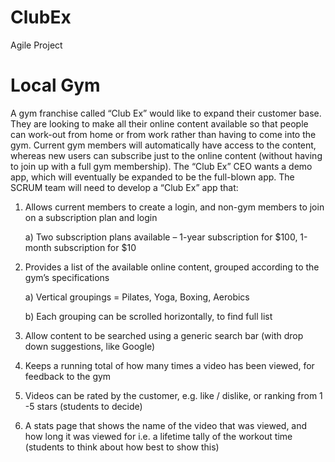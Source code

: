 # ClubEx
Agile Project

# Local Gym
A gym franchise called “Club Ex” would like to expand their customer base. They are looking to make all their online content available so that people can work-out from home or from work rather than having to come into the gym. Current gym members will automatically have access to the content, whereas new users can subscribe just to the online content (without having to join up with a full gym membership). The “Club Ex” CEO wants a demo app, which will eventually be expanded to be the full-blown app. The SCRUM team will need to develop a “Club Ex” app that: 

1) Allows current members to create a login, and non-gym members to join on a subscription plan and login 

   a) Two subscription plans available – 1-year subscription for $100, 1-month subscription for $10 

2) Provides a list of the available online content, grouped according to the gym’s specifications 

   a) Vertical groupings = Pilates, Yoga, Boxing, Aerobics 

   b) Each grouping can be scrolled horizontally, to find full list 

3) Allow content to be searched using a generic search bar (with drop down suggestions, like Google) 

4) Keeps a running total of how many times a video has been viewed, for feedback to the gym 

5) Videos can be rated by the customer, e.g. like / dislike, or ranking from 1 -5 stars (students to decide) 

6) A stats page that shows the name of the video that was viewed, and how long it was viewed for i.e. a lifetime tally of the workout time (students to think about how best to show this) 
